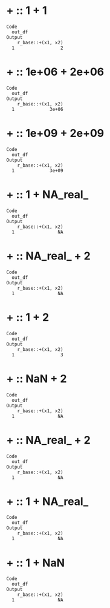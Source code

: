 # <dbl> + <dbl> :: 1 + 1

    Code
      out_df
    Output
        r_base::+(x1, x2)
      1                 2

# <dbl> + <dbl> :: 1e+06 + 2e+06

    Code
      out_df
    Output
        r_base::+(x1, x2)
      1             3e+06

# <dbl> + <dbl> :: 1e+09 + 2e+09

    Code
      out_df
    Output
        r_base::+(x1, x2)
      1             3e+09

# <dbl> + <dbl> :: 1 + NA_real_

    Code
      out_df
    Output
        r_base::+(x1, x2)
      1                NA

# <dbl> + <dbl> :: NA_real_ + 2

    Code
      out_df
    Output
        r_base::+(x1, x2)
      1                NA

# <int> + <int> :: 1 + 2

    Code
      out_df
    Output
        r_base::+(x1, x2)
      1                 3

# <int> + <int> :: NaN + 2

    Code
      out_df
    Output
        r_base::+(x1, x2)
      1                NA

# <int> + <int> :: NA_real_ + 2

    Code
      out_df
    Output
        r_base::+(x1, x2)
      1                NA

# <int> + <int> :: 1 + NA_real_

    Code
      out_df
    Output
        r_base::+(x1, x2)
      1                NA

# <int> + <int> :: 1 + NaN

    Code
      out_df
    Output
        r_base::+(x1, x2)
      1                NA

